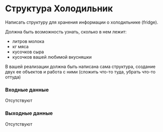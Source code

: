 # Структура Холодильник
Написать структуру для хранения информации о холодильнике (fridge).

Должна быть возможность узнать, сколько в нем лежит:
  - литров молока
  - кг мяса
  - кусочков сыра
  - кусочков вашей любимой вкусняшки

В вашей реализации должна быть написана сама структура, создание двух ее объектов и работа с ними (сложить что-то туда, убрать что-то оттуда)

### Входные данные

Отсутствуют

### Выходные данные

Отсутствуют

